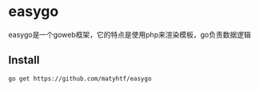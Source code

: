 easygo
======

easygo是一个goweb框架，它的特点是使用php来渲染模板，go负责数据逻辑

Install
-----
```
go get https://github.com/matyhtf/easygo
```
